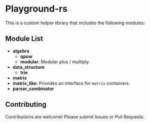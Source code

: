 # Playground-rs

This is a custom helper library that includes the following modules:

## Module List

- **algebra**
    - **qpow**
    - **modular**: Modular plus / multiply.
- **data_structure**
    - **trie**
- **matrix**
- **matrix_like**: Provides an interface for `matrix` containers.
- **parser_combinator**

## Contributing

Contributions are welcome! Please submit Issues or Pull Requests.
